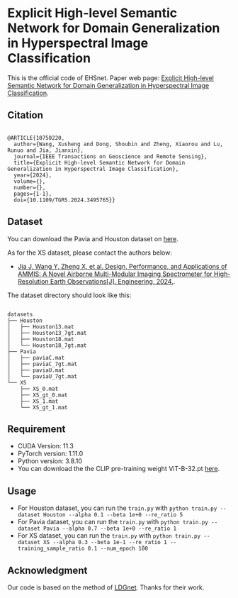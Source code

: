 # Explicit High-level Semantic Network for Domain Generalization in Hyperspectral Image Classification

This is the official code of EHSnet. 
Paper web page: [Explicit High-level Semantic Network for Domain Generalization in Hyperspectral Image Classification](https://ieeexplore.ieee.org/document/10750220).

## Citation
```

@ARTICLE{10750220,
  author={Wang, Xusheng and Dong, Shoubin and Zheng, Xiaorou and Lu, Runuo and Jia, Jianxin},
  journal={IEEE Transactions on Geoscience and Remote Sensing}, 
  title={Explicit High-level Semantic Network for Domain Generalization in Hyperspectral Image Classification}, 
  year={2024},
  volume={},
  number={},
  pages={1-1},
  doi={10.1109/TGRS.2024.3495765}}
```

## Dataset
You can download the Pavia and Houston dataset on [here](https://github.com/YuxiangZhang-BIT/Data-CSHSI). 

As for the XS dataset, please contact the authors below:

* [Jia J, Wang Y, Zheng X, et al. Design, Performance, and Applications of AMMIS: A Novel Airborne Multi-Modular Imaging Spectrometer for High-Resolution Earth Observations[J]. Engineering, 2024.](https://www.sciencedirect.com/science/article/pii/S2095809924006416). 


The dataset directory should look like this:
```

datasets
├── Houston
│   ├── Houston13.mat
│   ├── Houston13_7gt.mat
│   ├── Houston18.mat
│   └── Houston18_7gt.mat
├── Pavia
│   ├── paviaC.mat
│   ├── paviaC_7gt.mat
│   ├── paviaU.mat
│   └── paviaU_7gt.mat
└── XS
    ├── XS_0.mat
    ├── XS_gt_0.mat
    ├── XS_1.mat
    └── XS_gt_1.mat
```
## Requirement
* CUDA Version: 11.3
* PyTorch version: 1.11.0
* Python version: 3.8.10
* You can download the the CLIP pre-training weight ViT-B-32\.pt [here](https://openaipublic.azureedge.net/clip/models/40d365715913c9da98579312b702a82c18be219cc2a73407c4526f58eba950af/ViT-B-32.pt).
## Usage
* For Houston dataset, you can run the `train.py` with `python train.py --dataset Houston --alpha 0.1 --beta 1e+0 --re_ratio 5`
* For Pavia dataset, you can run the `train.py` with `python train.py --dataset Pavia --alpha 0.7 --beta 1e+0 --re_ratio 1`
* For XS dataset, you can run the `train.py` with `python train.py --dataset XS --alpha 0.3 --beta 1e-1 --re_ratio 1 --training_sample_ratio 0.1 --num_epoch 100`

## Acknowledgment
 Our code is based on the method of [LDGnet](https://github.com/YuxiangZhang-BIT/IEEE_TGRS_LDGnet.git). Thanks for their work.

